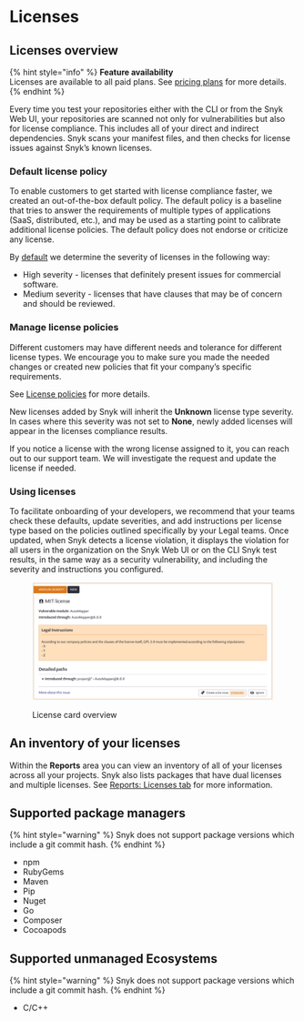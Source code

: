 # Licenses

## Licenses overview

{% hint style="info" %}
**Feature availability**\
Licenses are available to all paid plans. See [pricing plans](https://snyk.io/plans/) for more details.
{% endhint %}

Every time you test your repositories either with the CLI or from the Snyk Web UI, your repositories are scanned not only for vulnerabilities but also for license compliance. This includes all of your direct and indirect dependencies. Snyk scans your manifest files, and then checks for license issues against Snyk’s known licenses.

### Default license policy

To enable customers to get started with license compliance faster, we created an out-of-the-box default policy. The default policy is a baseline that tries to answer the requirements of multiple types of applications (SaaS, distributed, etc.), and may be used as a starting point to calibrate additional license policies. The default policy does not endorse or criticize any license.

By [default](../../../manage-issues/policies/shared-policies-overview.md) we determine the severity of licenses in the following way:

* High severity - licenses that definitely present issues for commercial software.
* Medium severity - licenses that have clauses that may be of concern and should be reviewed.

### Manage license policies

Different customers may have different needs and tolerance for different license types. We encourage you to make sure you made the needed changes or created new policies that fit your company’s specific requirements.

See [License policies](../../../manage-issues/policies/license-policies/) for more details.

New licenses added by Snyk will inherit the **Unknown** license type severity. In cases where this severity was not set to **None**, newly added licenses will appear in the licenses compliance results.

If you notice a license with the wrong license assigned to it, you can reach out to our support team. We will investigate the request and update the license if needed.

### Using licenses

To facilitate onboarding of your developers, we recommend that your teams check these defaults, update severities, and add instructions per license type based on the policies outlined specifically by your Legal teams. Once updated, when Snyk detects a license violation, it displays the violation for all users in the organization on the Snyk Web UI or on the CLI Snyk test results, in the same way as a security vulnerability, and including the severity and instructions you configured.

<figure><img src="../../../.gitbook/assets/image (2) (1) (1) (3).png" alt="License card overview."><figcaption><p>License card overview</p></figcaption></figure>

## **An inventory of your licenses**

Within the **Reports** area you can view an inventory of all of your licenses across all your projects. Snyk also lists packages that have dual licenses and multiple licenses. See [Reports: Licenses tab](reports-licenses-tab.md) for more information.

## **Supported package managers**

{% hint style="warning" %}
Snyk does not support package versions which include a git commit hash.
{% endhint %}

* npm
* RubyGems
* Maven
* Pip
* Nuget
* Go
* Composer
* Cocoapods

## **Supported unmanaged Ecosystems**

{% hint style="warning" %}
Snyk does not support package versions which include a git commit hash.
{% endhint %}

* C/C++
